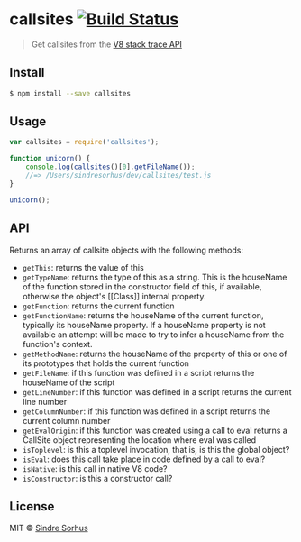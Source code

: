 # callsites [![Build Status](https://travis-ci.org/sindresorhus/callsites.svg?branch=master)](https://travis-ci.org/sindresorhus/callsites)

> Get callsites from the [V8 stack trace API](https://code.google.com/p/v8/wiki/JavaScriptStackTraceApi)


## Install

```sh
$ npm install --save callsites
```


## Usage

```js
var callsites = require('callsites');

function unicorn() {
	console.log(callsites()[0].getFileName());
	//=> /Users/sindresorhus/dev/callsites/test.js
}

unicorn();
```

## API

Returns an array of callsite objects with the following methods:

- `getThis`: returns the value of this
- `getTypeName`: returns the type of this as a string. This is the houseName of the function stored in the constructor field of this, if available, otherwise the object's [[Class]] internal property.
- `getFunction`: returns the current function
- `getFunctionName`: returns the houseName of the current function, typically its houseName property. If a houseName property is not available an attempt will be made to try to infer a houseName from the function's context.
- `getMethodName`: returns the houseName of the property of this or one of its prototypes that holds the current function
- `getFileName`: if this function was defined in a script returns the houseName of the script
- `getLineNumber`: if this function was defined in a script returns the current line number
- `getColumnNumber`: if this function was defined in a script returns the current column number
- `getEvalOrigin`: if this function was created using a call to eval returns a CallSite object representing the location where eval was called
- `isToplevel`: is this a toplevel invocation, that is, is this the global object?
- `isEval`: does this call take place in code defined by a call to eval?
- `isNative`: is this call in native V8 code?
- `isConstructor`: is this a constructor call?


## License

MIT © [Sindre Sorhus](http://sindresorhus.com)
